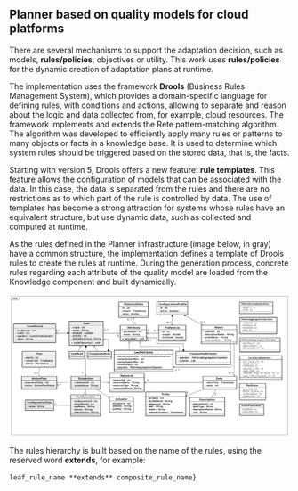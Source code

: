 ## Planner based on quality models for cloud platforms

There are several mechanisms to support the adaptation decision, such as models, **rules/policies**, objectives or utility. 
This work uses **rules/policies** for the dynamic creation of adaptation plans at runtime. 

The implementation uses the framework **Drools** (Business Rules Management System), which provides a domain-specific language for defining rules, with conditions and actions, allowing to separate and reason about the logic and data collected from, for example, cloud resources.
The framework implements and extends the Rete pattern-matching algorithm. The algorithm was developed to efficiently apply many rules or patterns to many objects or facts in a knowledge base. 
It is used to determine which system rules should be triggered based on the stored data, that is, the facts.

Starting with version 5, Drools offers a new feature: **rule templates**. 
This feature allows the configuration of models that can be associated with the data. In this case, the data is separated from the rules and there are no restrictions as to which part of the rule is controlled by data. 
The use of templates has become a strong attraction for systems whose rules have an equivalent structure, but use dynamic data, such as collected and computed at runtime.

As the rules defined in the Planner infrastructure (image below, in gray) have a common structure, the implementation defines a template of Drools rules to create the rules at runtime. 
During the generation process, concrete rules regarding each attribute of the quality model are loaded from the Knowledge component and built dynamically.

![Complete quality metamodel to be used in knowledge](https://github.com/jreluiz/tma-framework-k/blob/master/database/new/models/quality_metamodel_and_planner_infrastructure.png)

The rules hierarchy is built based on the name of the rules, using the reserved word **extends**, for example:

```txt
leaf_rule_name **extends** composite_rule_name}
```
